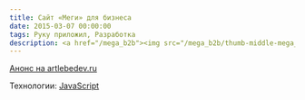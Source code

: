 ```yaml
---
title: Сайт «Меги» для бизнеса
date: 2015-03-07 00:00:00
tags: Руку приложил, Разработка
description: <a href="/mega_b2b"><img src="/mega_b2b/thumb-middle-mega_b2b.png"></a>
---
```


[Анонс на artlebedev.ru](https://www.artlebedev.ru/mega/b2b/)

Технологии:
[JavaScript](http://www.ecma-international.org/ecma-262/6.0/ECMA-262.pdf)
